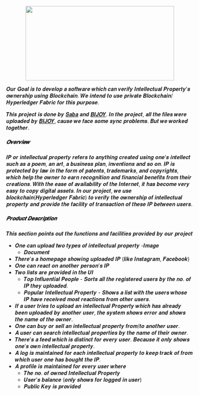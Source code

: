 <p  align="center"  ><img  src="https://i.imgur.com/JQC6pwe.jpg"  width = "400"  height = "200"/></p>


𝑶𝒖𝒓 𝑮𝒐𝒂𝒍 𝒊𝒔 𝒕𝒐 𝒅𝒆𝒗𝒆𝒍𝒐𝒑 𝒂 𝒔𝒐𝒇𝒕𝒘𝒂𝒓𝒆 𝒘𝒉𝒊𝒄𝒉 𝒄𝒂𝒏 𝒗𝒆𝒓𝒊𝒇𝒚 𝑰𝒏𝒕𝒆𝒍𝒍𝒆𝒄𝒕𝒖𝒂𝒍 𝑷𝒓𝒐𝒑𝒆𝒓𝒕𝒚’𝒔 𝒐𝒘𝒏𝒆𝒓𝒔𝒉𝒊𝒑 𝒖𝒔𝒊𝒏𝒈 𝑩𝒍𝒐𝒄𝒌𝒄𝒉𝒂𝒊𝒏. 𝑾𝒆 𝒊𝒏𝒕𝒆𝒏𝒅 𝒕𝒐 𝒖𝒔𝒆 𝒑𝒓𝒊𝒗𝒂𝒕𝒆 𝑩𝒍𝒐𝒄𝒌𝒄𝒉𝒂𝒊𝒏/𝑯𝒚𝒑𝒆𝒓𝒍𝒆𝒅𝒈𝒆𝒓 𝑭𝒂𝒃𝒓𝒊𝒄 𝒇𝒐𝒓 𝒕𝒉𝒊𝒔 𝒑𝒖𝒓𝒑𝒐𝒔𝒆.

𝑻𝒉𝒊𝒔 𝒑𝒓𝒐𝒋𝒆𝒄𝒕 𝒊𝒔 𝒅𝒐𝒏𝒆 𝒃𝒚 [𝑺𝒂𝒃𝒂](https://github.com/saba-phoenix) 𝒂𝒏𝒅 [𝑩𝑰𝑱𝑶𝒀](https://github.com/BIJOY-SUST). 𝑰𝒏 𝒕𝒉𝒆 𝒑𝒓𝒐𝒋𝒆𝒄𝒕, 𝒂𝒍𝒍 𝒕𝒉𝒆 𝒇𝒊𝒍𝒆𝒔 𝒘𝒆𝒓𝒆 𝒖𝒑𝒍𝒐𝒂𝒅𝒆𝒅 𝒃𝒚 [𝑩𝑰𝑱𝑶𝒀](https://github.com/BIJOY-SUST), 𝒄𝒂𝒖𝒔𝒆 𝒘𝒆 𝒇𝒂𝒄𝒆 𝒔𝒐𝒎𝒆 𝒔𝒚𝒏𝒄 𝒑𝒓𝒐𝒃𝒍𝒆𝒎𝒔. 𝑩𝒖𝒕 𝒘𝒆 𝒘𝒐𝒓𝒌𝒆𝒅 𝒕𝒐𝒈𝒆𝒕𝒉𝒆𝒓.
##### 𝑶𝒗𝒆𝒓𝒗𝒊𝒆𝒘
𝑰𝑷 𝒐𝒓 𝒊𝒏𝒕𝒆𝒍𝒍𝒆𝒄𝒕𝒖𝒂𝒍 𝒑𝒓𝒐𝒑𝒆𝒓𝒕𝒚 𝒓𝒆𝒇𝒆𝒓𝒔 𝒕𝒐 𝒂𝒏𝒚𝒕𝒉𝒊𝒏𝒈 𝒄𝒓𝒆𝒂𝒕𝒆𝒅 𝒖𝒔𝒊𝒏𝒈 𝒐𝒏𝒆’𝒔 𝒊𝒏𝒕𝒆𝒍𝒍𝒆𝒄𝒕 𝒔𝒖𝒄𝒉 𝒂𝒔 𝒂 𝒑𝒐𝒆𝒎, 𝒂𝒏 𝒂𝒓𝒕, 𝒂 𝒃𝒖𝒔𝒊𝒏𝒆𝒔𝒔 𝒑𝒍𝒂𝒏, 𝒊𝒏𝒗𝒆𝒏𝒕𝒊𝒐𝒏𝒔 𝒂𝒏𝒅 𝒔𝒐 𝒐𝒏. 𝑰𝑷 𝒊𝒔 𝒑𝒓𝒐𝒕𝒆𝒄𝒕𝒆𝒅 𝒃𝒚 𝒍𝒂𝒘 𝒊𝒏 𝒕𝒉𝒆 𝒇𝒐𝒓𝒎 𝒐𝒇 𝒑𝒂𝒕𝒆𝒏𝒕𝒔, 𝒕𝒓𝒂𝒅𝒆𝒎𝒂𝒓𝒌𝒔, 𝒂𝒏𝒅 𝒄𝒐𝒑𝒚𝒓𝒊𝒈𝒉𝒕𝒔, 𝒘𝒉𝒊𝒄𝒉 𝒉𝒆𝒍𝒑 𝒕𝒉𝒆 𝒐𝒘𝒏𝒆𝒓 𝒕𝒐 𝒆𝒂𝒓𝒏 𝒓𝒆𝒄𝒐𝒈𝒏𝒊𝒕𝒊𝒐𝒏 𝒂𝒏𝒅 𝒇𝒊𝒏𝒂𝒏𝒄𝒊𝒂𝒍 𝒃𝒆𝒏𝒆𝒇𝒊𝒕𝒔 𝒇𝒓𝒐𝒎 𝒕𝒉𝒆𝒊𝒓 𝒄𝒓𝒆𝒂𝒕𝒊𝒐𝒏𝒔. 𝑾𝒊𝒕𝒉 𝒕𝒉𝒆 𝒆𝒂𝒔𝒆 𝒐𝒇 𝒂𝒗𝒂𝒊𝒍𝒂𝒃𝒊𝒍𝒊𝒕𝒚 𝒐𝒇 𝒕𝒉𝒆 𝑰𝒏𝒕𝒆𝒓𝒏𝒆𝒕, 𝒊𝒕 𝒉𝒂𝒔 𝒃𝒆𝒄𝒐𝒎𝒆 𝒗𝒆𝒓𝒚 𝒆𝒂𝒔𝒚 𝒕𝒐 𝒄𝒐𝒑𝒚 𝒅𝒊𝒈𝒊𝒕𝒂𝒍 𝒂𝒔𝒔𝒆𝒕𝒔. 𝑰𝒏 𝒐𝒖𝒓 𝒑𝒓𝒐𝒋𝒆𝒄𝒕, 𝒘𝒆 𝒖𝒔𝒆 𝒃𝒍𝒐𝒄𝒌𝒄𝒉𝒂𝒊𝒏(𝑯𝒚𝒑𝒆𝒓𝒍𝒆𝒅𝒈𝒆𝒓 𝑭𝒂𝒃𝒓𝒊𝒄) 𝒕𝒐 𝒗𝒆𝒓𝒊𝒇𝒚 𝒕𝒉𝒆 𝒐𝒘𝒏𝒆𝒓𝒔𝒉𝒊𝒑 𝒐𝒇 𝒊𝒏𝒕𝒆𝒍𝒍𝒆𝒄𝒕𝒖𝒂𝒍 𝒑𝒓𝒐𝒑𝒆𝒓𝒕𝒚 𝒂𝒏𝒅 𝒑𝒓𝒐𝒗𝒊𝒅𝒆 𝒕𝒉𝒆 𝒇𝒂𝒄𝒊𝒍𝒊𝒕𝒚 𝒐𝒇 𝒕𝒓𝒂𝒏𝒔𝒂𝒄𝒕𝒊𝒐𝒏 𝒐𝒇 𝒕𝒉𝒆𝒔𝒆 𝑰𝑷 𝒃𝒆𝒕𝒘𝒆𝒆𝒏 𝒖𝒔𝒆𝒓𝒔.

##### 𝑷𝒓𝒐𝒅𝒖𝒄𝒕 𝑫𝒆𝒔𝒄𝒓𝒊𝒑𝒕𝒊𝒐𝒏
𝑻𝒉𝒊𝒔 𝒔𝒆𝒄𝒕𝒊𝒐𝒏 𝒑𝒐𝒊𝒏𝒕𝒔 𝒐𝒖𝒕 𝒕𝒉𝒆 𝒇𝒖𝒏𝒄𝒕𝒊𝒐𝒏𝒔 𝒂𝒏𝒅 𝒇𝒂𝒄𝒊𝒍𝒊𝒕𝒊𝒆𝒔 𝒑𝒓𝒐𝒗𝒊𝒅𝒆𝒅 𝒃𝒚 𝒐𝒖𝒓 𝒑𝒓𝒐𝒋𝒆𝒄𝒕
  - 𝑶𝒏𝒆 𝒄𝒂𝒏 𝒖𝒑𝒍𝒐𝒂𝒅 𝒕𝒘𝒐 𝒕𝒚𝒑𝒆𝒔 𝒐𝒇 𝒊𝒏𝒕𝒆𝒍𝒍𝒆𝒄𝒕𝒖𝒂𝒍 𝒑𝒓𝒐𝒑𝒆𝒓𝒕𝒚
    -𝑰𝒎𝒂𝒈𝒆
    - 𝑫𝒐𝒄𝒖𝒎𝒆𝒏𝒕
  - 𝑻𝒉𝒆𝒓𝒆’𝒔 𝒂 𝒉𝒐𝒎𝒆𝒑𝒂𝒈𝒆 𝒔𝒉𝒐𝒘𝒊𝒏𝒈 𝒖𝒑𝒍𝒐𝒂𝒅𝒆𝒅 𝑰𝑷 (𝒍𝒊𝒌𝒆 𝑰𝒏𝒔𝒕𝒂𝒈𝒓𝒂𝒎, 𝑭𝒂𝒄𝒆𝒃𝒐𝒐𝒌)
  - 𝑶𝒏𝒆 𝒄𝒂𝒏 𝒓𝒆𝒂𝒄𝒕 𝒐𝒏 𝒂𝒏𝒐𝒕𝒉𝒆𝒓 𝒑𝒆𝒓𝒔𝒐𝒏’𝒔 𝑰𝑷
  - 𝑻𝒘𝒐 𝒍𝒊𝒔𝒕𝒔 𝒂𝒓𝒆 𝒑𝒓𝒐𝒗𝒊𝒅𝒆𝒅 𝒊𝒏 𝒕𝒉𝒆 𝑼𝑰
    - 𝑻𝒐𝒑 𝑰𝒏𝒇𝒍𝒖𝒆𝒏𝒕𝒊𝒂𝒍 𝑷𝒆𝒐𝒑𝒍𝒆 - 𝑺𝒐𝒓𝒕𝒔 𝒂𝒍𝒍 𝒕𝒉𝒆 𝒓𝒆𝒈𝒊𝒔𝒕𝒆𝒓𝒆𝒅 𝒖𝒔𝒆𝒓𝒔 𝒃𝒚 𝒕𝒉𝒆 𝒏𝒐. 𝒐𝒇 𝑰𝑷 𝒕𝒉𝒆𝒚 𝒖𝒑𝒍𝒐𝒂𝒅𝒆𝒅.
    - 𝑷𝒐𝒑𝒖𝒍𝒂𝒓 𝑰𝒏𝒕𝒆𝒍𝒍𝒆𝒄𝒕𝒖𝒂𝒍 𝑷𝒓𝒐𝒑𝒆𝒓𝒕𝒚 - 𝑺𝒉𝒐𝒘𝒔 𝒂 𝒍𝒊𝒔𝒕 𝒘𝒊𝒕𝒉 𝒕𝒉𝒆 𝒖𝒔𝒆𝒓𝒔 𝒘𝒉𝒐𝒔𝒆 𝑰𝑷 𝒉𝒂𝒗𝒆 𝒓𝒆𝒄𝒆𝒊𝒗𝒆𝒅 𝒎𝒐𝒔𝒕 𝒓𝒆𝒂𝒄𝒕𝒊𝒐𝒏𝒔 𝒇𝒓𝒐𝒎 𝒐𝒕𝒉𝒆𝒓 𝒖𝒔𝒆𝒓𝒔.
  - 𝑰𝒇 𝒂 𝒖𝒔𝒆𝒓 𝒕𝒓𝒊𝒆𝒔 𝒕𝒐 𝒖𝒑𝒍𝒐𝒂𝒅 𝒂𝒏 𝒊𝒏𝒕𝒆𝒍𝒍𝒆𝒄𝒕𝒖𝒂𝒍 𝑷𝒓𝒐𝒑𝒆𝒓𝒕𝒚 𝒘𝒉𝒊𝒄𝒉 𝒉𝒂𝒔 𝒂𝒍𝒓𝒆𝒂𝒅𝒚 𝒃𝒆𝒆𝒏 𝒖𝒑𝒍𝒐𝒂𝒅𝒆𝒅 𝒃𝒚 𝒂𝒏𝒐𝒕𝒉𝒆𝒓 𝒖𝒔𝒆𝒓, 𝒕𝒉𝒆 𝒔𝒚𝒔𝒕𝒆𝒎 𝒔𝒉𝒐𝒘𝒔 𝒆𝒓𝒓𝒐𝒓 𝒂𝒏𝒅 𝒔𝒉𝒐𝒘𝒔 𝒕𝒉𝒆 𝒏𝒂𝒎𝒆 𝒐𝒇 𝒕𝒉𝒆 𝒐𝒘𝒏𝒆𝒓.
  - 𝑶𝒏𝒆 𝒄𝒂𝒏 𝒃𝒖𝒚 𝒐𝒓 𝒔𝒆𝒍𝒍 𝒂𝒏 𝒊𝒏𝒕𝒆𝒍𝒍𝒆𝒄𝒕𝒖𝒂𝒍 𝒑𝒓𝒐𝒑𝒆𝒓𝒕𝒚 𝒇𝒓𝒐𝒎/𝒕𝒐 𝒂𝒏𝒐𝒕𝒉𝒆𝒓 𝒖𝒔𝒆𝒓.
  - 𝑨 𝒖𝒔𝒆𝒓 𝒄𝒂𝒏 𝒔𝒆𝒂𝒓𝒄𝒉 𝒊𝒏𝒕𝒆𝒍𝒍𝒆𝒄𝒕𝒖𝒂𝒍 𝒑𝒓𝒐𝒑𝒆𝒓𝒕𝒊𝒆𝒔 𝒃𝒚 𝒕𝒉𝒆 𝒏𝒂𝒎𝒆 𝒐𝒇 𝒕𝒉𝒆𝒊𝒓 𝒐𝒘𝒏𝒆𝒓.
  - 𝑻𝒉𝒆𝒓𝒆’𝒔 𝒂 𝒇𝒆𝒆𝒅 𝒘𝒉𝒊𝒄𝒉 𝒊𝒔 𝒅𝒊𝒔𝒕𝒊𝒏𝒄𝒕 𝒇𝒐𝒓 𝒆𝒗𝒆𝒓𝒚 𝒖𝒔𝒆𝒓. 𝑩𝒆𝒄𝒂𝒖𝒔𝒆 𝒊𝒕 𝒐𝒏𝒍𝒚 𝒔𝒉𝒐𝒘𝒔 𝒐𝒏𝒆’𝒔 𝒐𝒘𝒏 𝒊𝒏𝒕𝒆𝒍𝒍𝒆𝒄𝒕𝒖𝒂𝒍 𝒑𝒓𝒐𝒑𝒆𝒓𝒕𝒚.
  - 𝑨 𝒍𝒐𝒈 𝒊𝒔 𝒎𝒂𝒊𝒏𝒕𝒂𝒊𝒏𝒆𝒅 𝒇𝒐𝒓 𝒆𝒂𝒄𝒉 𝒊𝒏𝒕𝒆𝒍𝒍𝒆𝒄𝒕𝒖𝒂𝒍 𝒑𝒓𝒐𝒑𝒆𝒓𝒕𝒚 𝒕𝒐 𝒌𝒆𝒆𝒑 𝒕𝒓𝒂𝒄𝒌 𝒐𝒇 𝒇𝒓𝒐𝒎 𝒘𝒉𝒊𝒄𝒉 𝒖𝒔𝒆𝒓 𝒐𝒏𝒆 𝒉𝒂𝒔 𝒃𝒐𝒖𝒈𝒉𝒕 𝒕𝒉𝒆 𝑰𝑷.
  - 𝑨 𝒑𝒓𝒐𝒇𝒊𝒍𝒆 𝒊𝒔 𝒎𝒂𝒊𝒏𝒕𝒂𝒊𝒏𝒆𝒅 𝒇𝒐𝒓 𝒆𝒗𝒆𝒓𝒚 𝒖𝒔𝒆𝒓 𝒘𝒉𝒆𝒓𝒆
    - 𝑻𝒉𝒆 𝒏𝒐. 𝒐𝒇 𝒐𝒘𝒏𝒆𝒅 𝑰𝒏𝒕𝒆𝒍𝒍𝒆𝒄𝒕𝒖𝒂𝒍 𝑷𝒓𝒐𝒑𝒆𝒓𝒕𝒚
    - 𝑼𝒔𝒆𝒓’𝒔 𝒃𝒂𝒍𝒂𝒏𝒄𝒆 (𝒐𝒏𝒍𝒚 𝒔𝒉𝒐𝒘𝒔 𝒇𝒐𝒓 𝒍𝒐𝒈𝒈𝒆𝒅 𝒊𝒏 𝒖𝒔𝒆𝒓)
    - 𝑷𝒖𝒃𝒍𝒊𝒄 𝑲𝒆𝒚 𝒊𝒔 𝒑𝒓𝒐𝒗𝒊𝒅𝒆𝒅

